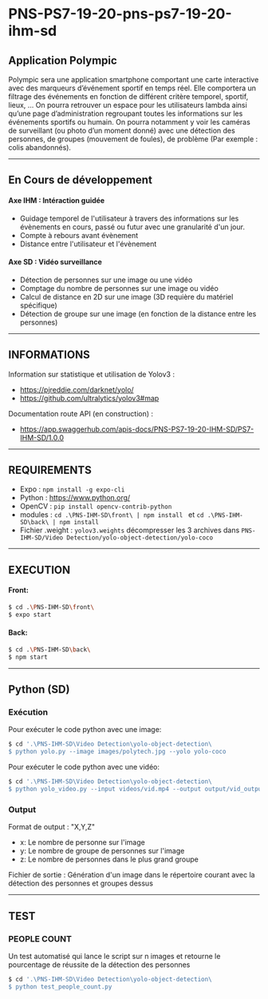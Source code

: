 # PNS-PS7-19-20-pns-ps7-19-20-ihm-sd
## Application Polympic
Polympic sera une application smartphone comportant une carte interactive avec des marqueurs
d’événement sportif en temps réel. Elle comportera un filtrage des événements en fonction de
différent critère temporel, sportif, lieux, … On pourra retrouver un espace pour les utilisateurs
lambda ainsi qu’une page d’administration regroupant toutes les informations sur les événements
sportifs ou humain. On pourra notamment y voir les caméras de surveillant (ou photo d’un moment
donné) avec une détection des personnes, de groupes (mouvement de foules), de problème (Par
exemple : colis abandonnés).

--------

## En Cours de développement
#### Axe IHM : Intéraction guidée
* Guidage temporel de l'utilisateur à travers des informations sur les évènements en cours, passé ou futur avec une granularité d'un jour.
* Compte à rebours avant évènement
* Distance entre l'utilisateur et l'évènement
#### Axe SD : Vidéo surveillance
* Détection de personnes sur une image ou une vidéo
* Comptage du nombre de personnes sur une image ou vidéo
* Calcul de distance en 2D sur une image (3D requière du matériel spécifique)
* Détection de groupe sur une image (en fonction de la distance entre les personnes)
--------
## INFORMATIONS
Information sur statistique et utilisation de Yolov3 :
* https://pjreddie.com/darknet/yolo/
* https://github.com/ultralytics/yolov3#map

Documentation route API (en construction) :
* https://app.swaggerhub.com/apis-docs/PNS-PS7-19-20-IHM-SD/PS7-IHM-SD/1.0.0

--------
## REQUIREMENTS
- Expo : ```npm install -g expo-cli```
- Python : https://www.python.org/
- OpenCV : ```pip install opencv-contrib-python```
- modules : ```cd .\PNS-IHM-SD\front\ | npm install ``` et ```cd .\PNS-IHM-SD\back\ | npm install ```
- Fichier .weight : ```yolov3.weights``` décompresser les 3 archives dans `PNS-IHM-SD/Video Detection/yolo-object-detection/yolo-coco`

--------
## EXECUTION
#### Front: 
```bash
$ cd .\PNS-IHM-SD\front\
$ expo start
```

#### Back:
```bash
$ cd .\PNS-IHM-SD\back\
$ npm start
```
--------
## Python (SD)
### Exécution 
Pour exécuter le code python avec une image:

```bash
$ cd '.\PNS-IHM-SD\Video Detection\yolo-object-detection\
$ python yolo.py --image images/polytech.jpg --yolo yolo-coco
```
Pour exécuter le code python avec une vidéo:
```bash
$ cd '.\PNS-IHM-SD\Video Detection\yolo-object-detection\
$ python yolo_video.py --input videos/vid.mp4 --output output/vid_output.avi --yolo yolo-coco
```
### Output
Format de output : "X,Y,Z"
  * x: Le nombre de personne sur l'image
  * y: Le nombre de groupe de personnes sur l'image
  * z: Le nombre de personnes dans le plus grand groupe

Fichier de sortie :
Génération d'un image dans le répertoire courant avec la détection des personnes et groupes dessus

-----------------------------

## TEST 
### PEOPLE COUNT
Un test automatisé qui lance le script sur n images et retourne le pourcentage de réussite de la détection des personnes

```bash
$ cd '.\PNS-IHM-SD\Video Detection\yolo-object-detection\
$ python test_people_count.py
```


